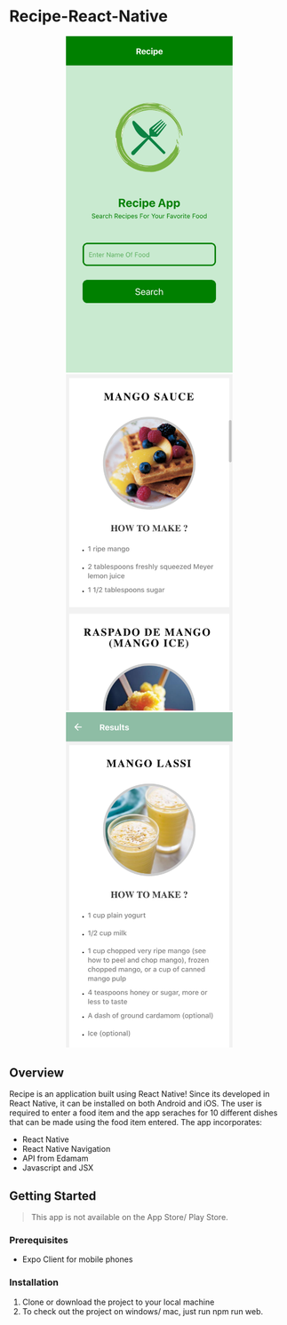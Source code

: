 # Recipe-React-Native

<p align="center">
  <img src="HomeScreen.png" width="300">
  <img src="ResultScreen2.png" width="300">
  <img src="ResultScreen.png" width="300">
</p>

## Overview

Recipe is an application built using React Native! Since its developed in React Native, it can be installed on both Android and iOS. The user is required to enter a food item and the app seraches for 10 different dishes that can be made using the food item entered. The app incorporates:

- React Native
- React Native Navigation
- API from Edamam
- Javascript and JSX

## Getting Started

> This app is not available on the App Store/ Play Store.

### Prerequisites

- Expo Client for mobile phones

### Installation

1. Clone or download the project to your local machine
2. To check out the project on windows/ mac, just run npm run web.
